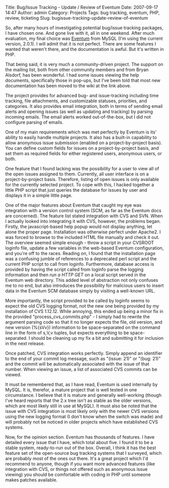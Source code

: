 Title: Bug/Issue Tracking - Update / Review of Eventum
Date: 2007-09-17 14:47
Author: admin
Category: Projects
Tags: bug tracking, eventum, PHP, review, ticketing
Slug: bugissue-tracking-update-review-of-eventum

So, after many hours of investigating potential bug/issue tracking
packages, I have chosen one. And gone live with it, all in one weekend.
After much evaluation, my final choice was
[Eventum](http://eventum.mysql.com/) from MySQL (I'm using the current
version, 2.0.1). I will admit that it is not perfect. There are some
features I wanted that weren't there, and the documentation is awful.
But it's written in PHP.

That being said, it is very much a community-driven project. The support
on the mailing list, both from other community members and from Bryan
Alsdorf, has been wonderful. I had some issues viewing the help
documents, specifically those in pop-ups, but I've been told that most
new documentation has been moved to the wiki at the link above.

The project provides for advanced bug- and issue-tracking including time
tracking, file attachments, and customizable statuses, priorities, and
categories. It also provides email integration, both in terms of sending
email alerts and opening issues (as well as updating and tracking) by
parsing incoming emails. The email alerts worked out-of-the-box, but I
did not configure parsing of emails.

One of my main requirements which was met perfectly by Eventum is its'
ability to easily handle multiple projects. It also has a built-in
capability to allow anonymous issue submission (enabled on a
project-by-project basis). You can define custom fields for issues on a
project-by-project basis, and set them as required fields for either
registered users, anonymous users, or both.

One feature that I found lacking was the possibility for a user to view
all of the open issues assigned to them. Currently, all user interface
is on a project-by-project basis. Therefore, listing of open issues is
only available for the currently selected project. To cope with this, I
hacked together a little PHP script that just queries the database for
issues by user and displays it in a simple little page.

One of the major features about Eventum that caught my eye was
integration with a version control system (SCM, as far as the Eventum
docs are concerned). The feature list stated integration with CVS and
SVN. When I actually looked into integrating it with CVS, however, the
problems began. Firstly, the javascript-based help popup would not
display anything, let alone the proper page. Installation was otherwise
perfect under Apache2. I was forced to browse to the included HTML file
manually and check it out. The overview seemed simple enough - throw a
script in your CVSROOT loginfo file, update a few variables in the
web-based Eventum configuration, and you're off to the races. Reading
on, I found that the installation page was a confusing jumble of
references to a deprecated perl script and the current PHP script to
call from loginfo. Furthermore, database access is provided by having
the script called from loginfo parse the logging information and then
*run a HTTP GET* on a local script served in the Eventum web
directory. This added level of abstraction not only confuses me to no
end, but also introduces the possibility for malicious users to insert
data in the Eventum SCM database simply by visiting a well-known URL.

More importantly, the script provided to be called by loginfo seems to
expect the old CVS logging format, not the new one being provided by my
installation of CVS 1.12.12. While annoying, this ended up being a minor
fix in the provided "process\_cvs\_commits.php" - I simply had to
rewrite the argument parsing code so that it no longer expects the file,
old version, and new version (%{sVv}) information to be space-separated
on the command line in the form of s,V,v tuples, but expects everything
to be space-separated. I should be cleaning up my fix a bit and
submitting it for inclusion in the next release.

Once patched, CVS integration works perfectly. Simply append an
identifier to the end of your commit log message, such as "(issue: 21)"
or "(bug: 21)" and the commit will be automatically associated with the
issue of that number. When viewing an issue, a list of associated CVS
commits can be viewed.

It must be remembered that, as I have read, Eventum is used internally
by MySQL. It is, therefor, a mature project that is well tested in one
circumstance. I believe that it is mature and generally well-working
(though I've heard reports that the 2.x tree isn't as stable as the
older versions, which are most likely still in use at MySQL). It must
also be noted that the issue with CVS integration is most likely only
with the newer CVS versions using the new logging format (I don't know
when the switch was made) and will probably not be noticed in older
projects which have established CVS systems.

Now, for the opinion section. Eventum has thousands of features. I have
detailed every issue that I have, which total about five. I found it to
be a stable system, ready-to-run out of the box. Overall, I think it has
the best feature set of the open-source bug tracking systems that I
surveyed, which are probably most of the ones out there. It's a great
project which I'd recommend to anyone, though if you want more advanced
features (like integration with CVS, or things not offered such as
anonymous issue viewing) you should be comfortable with coding in PHP
until someone makes patches available.

